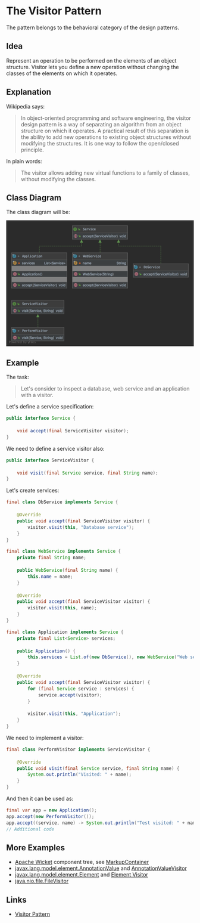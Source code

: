 # The Visitor Pattern

The pattern belongs to the behavioral category of the design patterns.

## Idea 

Represent an operation to be performed on the elements of an object structure. Visitor lets you define a new operation 
without changing the classes of the elements on which it operates.

## Explanation

Wikipedia says:

> In object-oriented programming and software engineering, the visitor design pattern is a way of separating an algorithm 
from an object structure on which it operates. A practical result of this separation is the ability to add new operations 
to existing object structures without modifying the structures. It is one way to follow the open/closed principle.

In plain words:

> The visitor allows adding new virtual functions to a family of classes, without modifying the classes.

## Class Diagram

The class diagram will be:

![alt text](../etc/visitor.png "Visitor class diagram")

## Example

The task:

> Let's consider to inspect a database, web service and an application with a visitor.

Let's define a service specification:

```java
public interface Service {

    void accept(final ServiceVisitor visitor);
}
```

We need to define a service visitor also:

```java
public interface ServiceVisitor {

    void visit(final Service service, final String name);
}
```

Let's create services:

```java
final class DbService implements Service {

    @Override
    public void accept(final ServiceVisitor visitor) {
        visitor.visit(this, "Database service");
    }
}
```

```java
final class WebService implements Service {
    private final String name;

    public WebService(final String name) {
        this.name = name;
    }

    @Override
    public void accept(final ServiceVisitor visitor) {
        visitor.visit(this, name);
    }
}
```

```java
final class Application implements Service {
    private final List<Service> services;

    public Application() {
        this.services = List.of(new DbService(), new WebService("Web service"));
    }

    @Override
    public void accept(final ServiceVisitor visitor) {
        for (final Service service : services) {
            service.accept(visitor);
        }

        visitor.visit(this, "Application");
    }
}
```

We need to implement a visitor:

```java
final class PerformVisitor implements ServiceVisitor {

    @Override
    public void visit(final Service service, final String name) {
        System.out.println("Visited: " + name);
    }
}
```

And then it can be used as:

```java
final var app = new Application();
app.accept(new PerformVisitor());
app.accept((service, name) -> System.out.println("Test visited: " + name));
// Additional code
```

## More Examples

* [Apache Wicket](https://github.com/apache/wicket) component tree, see [MarkupContainer](https://github.com/apache/wicket/blob/b60ec64d0b50a611a9549809c9ab216f0ffa3ae3/wicket-core/src/main/java/org/apache/wicket/MarkupContainer.java)
* [javax.lang.model.element.AnnotationValue](https://docs.oracle.com/en/java/javase/11/docs/api/java.compiler/javax/lang/model/element/AnnotationValue.html) and [AnnotationValueVisitor](https://docs.oracle.com/en/java/javase/11/docs/api/java.compiler/javax/lang/model/element/AnnotationValueVisitor.html)
* [javax.lang.model.element.Element](https://docs.oracle.com/en/java/javase/11/docs/api/java.compiler/javax/lang/model/element/Element.html) and [Element Visitor](https://docs.oracle.com/en/java/javase/11/docs/api/java.compiler/javax/lang/model/element/ElementVisitor.html)
* [java.nio.file.FileVisitor](https://docs.oracle.com/en/java/javase/11/docs/api/java.base/java/nio/file/FileVisitor.html)

## Links

* [Visitor Pattern](https://en.wikipedia.org/wiki/Visitor_pattern)